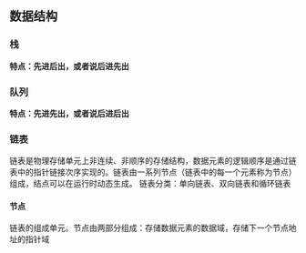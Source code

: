 ## 数据结构
### 栈
**特点：先进后出，或者说后进先出**
### 队列
**特点：先进先出，或者说后进后出**
### 链表
链表是物理存储单元上非连续、非顺序的存储结构，数据元素的逻辑顺序是通过链表中的指针链接次序实现的。链表由一系列节点（链表中的每一个元素称为节点）组成，结点可以在运行时动态生成。
链表分类：单向链表、双向链表和循环链表
#### 节点
链表的组成单元。节点由两部分组成：存储数据元素的数据域，存储下一个节点地址的指针域
